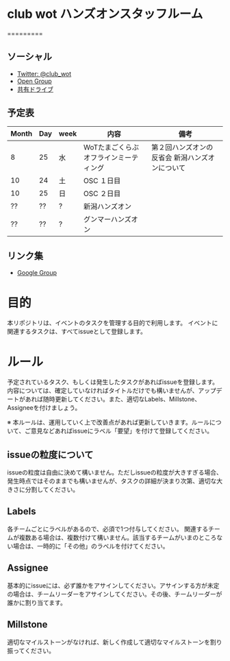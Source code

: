# club wot ハンズオンスタッフルーム
=========
## ソーシャル

 + [Twitter: @club_wot](https://twitter.com/club_wot)
 + [Open Group](https://groups.google.com/forum/#!forum/club-wot)
 + [共有ドライブ](https://drive.google.com/folderview?id=0BxUDIy95pWBqflBCWVBTZVpDbXUtXzgwak82SGxhMzItdUdrM3JNTnc3TkJJLW1wTEd4VG8&usp=drive_web)

## 予定表

| Month | Day | week | 内容                                  | 備考                                     |
|-------|-----|------|---------------------------------------|------------------------------------------|
| 8     | 25  | 水   | WoTたまごくらぶオフラインミーティング | 第２回ハンズオンの反省会 新潟ハンズオンについて |
| 10    | 24  | 土   | OSC １日目                            |                                          |
| 10    | 25  | 日   | OSC ２日目                            |                                          |
| ??    | ??  | ?    | 新潟ハンズオン                        |                                          |
| ??    | ??  | ?    | グンマーハンズオン                    |                                          |

## リンク集

 + [Google Group](https://groups.google.com/forum/#!forum/club-wot)

# 目的

本リポジトリは、イベントのタスクを管理する目的で利用します。
イベントに関連するタスクは、すべてissueとして登録します。

# ルール

予定されているタスク、もしくは発生したタスクがあればissueを登録します。
内容については、確定していなければタイトルだけでも構いませんが、アップデートがあれば随時更新してください。また、適切なLabels、Millstone、Assigneeを付けましょう。

※ 本ルールは、運用していく上で改善点があれば更新していきます。ルールについて、ご意見などあればissueにラベル「要望」を付けて登録してください。

## issueの粒度について

issueの粒度は自由に決めて構いません。ただしissueの粒度が大きすぎる場合、発生時点ではそのままでも構いませんが、タスクの詳細が決まり次第、適切な大きさに分割してください。

## Labels

各チームごとにラベルがあるので、必須で1つ付与してください。
関連するチームが複数ある場合は、複数付けて構いません。該当するチームがいまのところない場合は、一時的に「その他」のラベルを付けてください。

## Assignee

基本的にissueには、必ず誰かをアサインしてください。アサインする方が未定の場合は、チームリーダーをアサインしてください。その後、チームリーダーが誰かに割り当てます。

## Millstone

適切なマイルストーンがなければ、新しく作成して適切なマイルストーンを割り振ってください。



